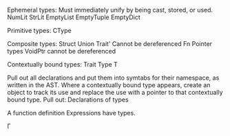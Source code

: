 
Ephemeral types:
Must immediately unify by being cast, stored, or used.
	NumLit
	StrLit
	EmptyList
	EmptyTuple
	EmptyDict

Primitive types:
	CType

Composite types:
	Struct
	Union
	Trait'
		Cannot be dereferenced
	Fn
	Pointer types
		VoidPtr cannot be dereferenced

Contextually bound types:
	Trait
	Type<T>
	T


Pull out all declarations and put them into symtabs for their namespace, as written in the AST.
Where a contextually bound type appears, create an object to track its use and replace the use with a 
pointer to that contextually bound type.
   Pull out:
	Declarations of types


A function definition 
Expressions have types.

Γ 